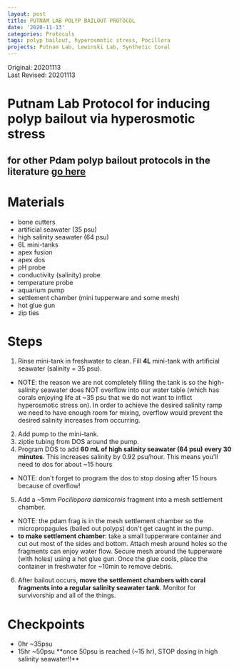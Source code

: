 ```yaml
---
layout: post
title: PUTNAM LAB POLYP BAILOUT PROTOCOL
date: '2020-11-13'
categories: Protocols
tags: polyp bailout, hyperosmotic stress, Pocillora
projects: Putnam Lab, Lewinski Lab, Synthetic Coral
---
```


Original: 20201113  
Last Revised: 20201113  

# Putnam Lab Protocol for inducing polyp bailout via hyperosmotic stress

## for other Pdam polyp bailout protocols in the literature [go here](https://github.com/thesyntheticcoral/SynCoral_Protocols/blob/master/Polyp_Bailout/polyp_bailout_protocols.md)

# Materials
- bone cutters
- artificial seawater (35 psu)
- high salinity seawater (64 psu)
- 6L mini-tanks
- apex fusion
- apex dos
- pH probe
- conductivity (salinity) probe
- temperature probe
- aquarium pump
- settlement chamber (mini tupperware and some mesh)
- hot glue gun
- zip ties

# Steps
1. Rinse mini-tank in freshwater to clean. Fill **4L** mini-tank with artificial seawater (salinity = 35 psu).
- NOTE: the reason we are not completely filling the tank is so the high-salinity seawater does NOT overflow into our water table (which has corals enjoying life at ~35 psu that we do not want to inflict hyperosmotic stress on). In order to achieve the desired salinity ramp we need to have enough room for mixing, overflow would prevent the desired salinity increases from occurring.
2. Add pump to the mini-tank.
3. ziptie tubing from DOS around the pump.
4. Program DOS to add **60 mL of high salinity seawater (64 psu) every 30 minutes**. This increases salinity by 0.92 psu/hour. This means you'll need to dos for about ~15 hours
- NOTE: don't forget to program the dos to stop dosing after 15 hours because of overflow!
5. Add a ~5mm *Pocillopora damicornis* fragment into a mesh settlement chamber.
- NOTE: the pdam frag is in the mesh settlement chamber so the micropropagules (bailed out polyps) don't get caught in the pump.
- **to make settlement chamber**: take a small tupperware container and cut out most of the sides and bottom. Attach mesh around holes so the fragments can enjoy water flow. Secure mesh around the tupperware (with holes) using a hot glue gun. Once the glue cools, place the container in freshwater for ~10min to remove debris.
6. After bailout occurs, **move the settlement chambers with coral fragments into a regular salinity seawater tank**. Monitor for survivorship and all of the things.

# Checkpoints
- 0hr ~35psu
- 15hr ~50psu 
**once 50psu is reached (~15 hr), STOP dosing in high salinity seawater!!**
